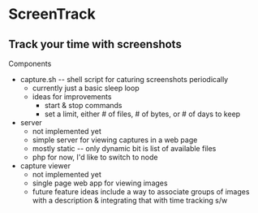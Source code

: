# ScreenTrack
## Track your time with screenshots

Components

 - capture.sh -- shell script for caturing screenshots periodically
 	- currently just a basic sleep loop
 	- ideas for improvements
 		- start & stop commands
 		- set a limit, either # of files, # of bytes, or # of days to keep
 - server 
 	- not implemented yet
 	- simple server for viewing captures in a web page
 	- mostly static -- only dynamic bit is list of available files
 	- php for now, I'd like to switch to node
 - capture viewer
 	- not implemented yet
 	- single page web app for viewing images
 	- future feature ideas include a way to associate groups of images with a description & integrating that with time tracking s/w
